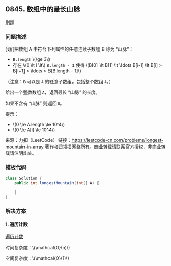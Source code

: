 <script src="https://cdn.bootcss.com/mathjax/2.7.7/MathJax.js?config=TeX-AMS-MML_HTMLorMML"></script>

## 0845. 数组中的最长山脉

[刷题](qu0845/solu/Solution.java)

### 问题描述

我们把数组 A 中符合下列属性的任意连续子数组 B 称为 “山脉”：

* `B.length` \\(\ge 3\\)
* 存在 \\(0 \lt i \lt\\) `B.length - 1` 使得 \\(B[0] \lt B[1] \lt \ldots B[i-1] \lt B[i] > B[i+1] > \ldots > B[B.length - 1]\\)

（注意：`B` 可以是 `A` 的任意子数组，包括整个数组 `A`。）

给出一个整数数组 `A`，返回最长 “山脉” 的长度。

如果不含有 “山脉” 则返回 `0`。

提示：

* \\(0 \le A.length \le 10^4\\)
* \\(0 \le A[i] \le 10^4\\)

来源：力扣（LeetCode）
链接：https://leetcode-cn.com/problems/longest-mountain-in-array
著作权归领扣网络所有。商业转载请联系官方授权，非商业转载请注明出处。

### 模板代码

``` java
class Solution {
    public int longestMountain(int[] A) {

    }
}
```

### 解决方案

#### 1. 遍历计数

[遍历计数](qu0845/solu1/Solution.java)

时间复杂度：\\(\mathcal{O}(n)\\)

空间复杂度：\\(\mathcal{O}(1)\\)
